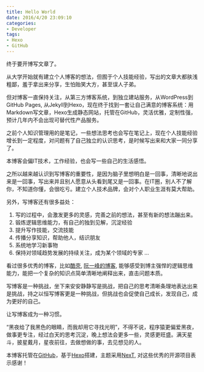 ```yaml
---
title: Hello World
date: 2016/4/20 23:09:10
categories:
- Developer
tags:
- Hexo
- GitHub
---
```


终于要开博写文章了。

从大学开始就有建立个人博客的想法，但囿于个人技能经验，写出的文章大都肤浅粗鄙，羞于拿出来分享，生怕贻笑大方，甚至误人子弟。

但对博客一直保持关注，从第三方博客系统，到独立建站服务，从WordPress到GitHub Pages, 从Jekyll到Hexo，现在终于找到一套让自己满意的博客系统：用Markdown写文章，Hexo生成静态网站，托管在GitHub，灵活优雅，定制性强，预计几年内不会出现可替代性产品服务。

之前个人知识管理用的是笔记，一些想法思考也会写在笔记上，现在个人技能经验增长到一定程度，对问题有了自己独立的认识思考，是时候写出来和大家一同分享了。

本博客会偏IT技术，工作经验，也会写一些自己的生活感悟。

之所以越来越认识到写博客的重要性，是因为脑子里想明白是一回事，清晰地说出来是一回事，写出来并且别人愿意从头看到尾又是一回事。在IT圈，别人不了解你，不知道你懂，会很吃亏。建立个人技术品牌，会对个人职业生涯有莫大帮助。

另外，写博客还有很多益处：

1. 写的过程中，会激发更多的灵感，完善之前的想法，甚至有新的想法蹦出来。
2. 锻炼逻辑思维能力，有自己的独到见解，沉淀经验
3. 提升写作技能，交流技能
4. 传播分享知识，帮助他人，结识朋友
5. 系统地学习新事物
6. 保持对领域趋势发展的持续关注，成为某个领域的专家
...

看过很多优秀的博客，比如[酷壳](http://coolshell.cn/),  [阮一峰的博客](http://www.ruanyifeng.com/blog/), 能够感受到博主强悍的逻辑思维能力，能把一个复杂的知识点简单清晰地阐释出来，直击问题本质。

写博客是一种挑战，坐下来安安静静写是挑战，把自己的思考清晰条理地表达出来是挑战，持之以恒写博客更是一种挑战，但挑战也会促使自己成长，发现自己，成为更好的自己。

让写博客成为一种习惯。

“黑夜给了我黑色的眼睛，而我却用它寻找光明”，不得不说，程序猿更偏爱黑夜，做事更专注，经过白天的思考沉淀，晚上想法会更多一些，灵感更旺盛。满天星斗，披星戴月，星夜前往，去做想做的事，去见想见的人。

本博客托管在[GitHub](https://github.com/consen/myblog)，基于[Hexo](https://github.com/hexojs/hexo)搭建，主题采用[NexT](https://github.com/iissnan/hexo-theme-next), 对这些优秀的开源项目表示感谢！
